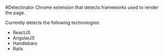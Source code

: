 #Detectinator
Chrome extension that detects frameworks used to render the page.

Currently detects the following technologies:

- ReactJS
- AngularJS
- Handlebars
- Rails
